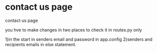 # contact us page
contact us page 

you hve to make changes in two places to check it in routes.py only

1)in the start in senders email and password in app.config
2)senders and recipients emails in else statement.
